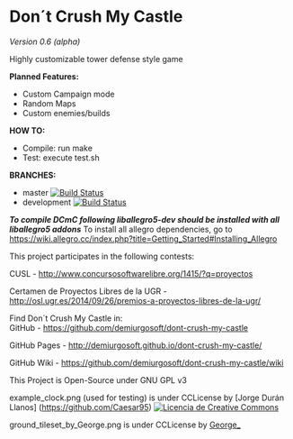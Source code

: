 Don´t Crush My Castle
=====================
_Version 0.6 (alpha)_

Highly customizable tower defense style game

**Planned Features:**
 * Custom Campaign mode
 * Random Maps
 * Custom enemies/builds

**HOW TO:**
 * Compile: run make
 * Test: execute test.sh    

**BRANCHES:**
 * master [![Build Status](https://travis-ci.org/demiurgosoft/dont-crush-my-castle.svg?branch=master)](https://travis-ci.org/demiurgosoft/dont-crush-my-castle)
 * development [![Build Status](https://travis-ci.org/demiurgosoft/dont-crush-my-castle.svg?branch=development)](https://travis-ci.org/demiurgosoft/dont-crush-my-castle)

***To compile DCmC following liballegro5-dev should be installed with all liballegro5 addons***
To install all allegro dependencies, go to https://wiki.allegro.cc/index.php?title=Getting_Started#Installing_Allegro

This project participates in the following contests:

CUSL - http://www.concursosoftwarelibre.org/1415/?q=proyectos 

Certamen de Proyectos Libres de la UGR - http://osl.ugr.es/2014/09/26/premios-a-proyectos-libres-de-la-ugr/

Find Don´t Crush My Castle in:   
GitHub - https://github.com/demiurgosoft/dont-crush-my-castle

GitHub Pages - http://demiurgosoft.github.io/dont-crush-my-castle/

GitHub Wiki - https://github.com/demiurgosoft/dont-crush-my-castle/wiki

This Project is Open-Source under GNU GPL v3

example_clock.png (used for testing) is under CCLicense by [Jorge Durán Llanos] (https://github.com/Caesar95)
 <a rel="license" href="http://creativecommons.org/licenses/by-nc-sa/4.0/"><img alt="Licencia de Creative Commons" style="border-width:0" src="https://i.creativecommons.org/l/by-nc-sa/4.0/88x31.png" /></a>

ground_tileset_by_George.png is under CCLicense by [George_](http://opengameart.org/content/old-tiles)